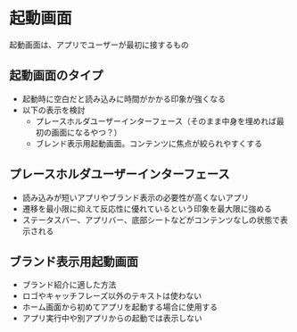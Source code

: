 # 起動画面
起動画面は、アプリでユーザーが最初に接するもの

## 起動画面のタイプ
- 起動時に空白だと読み込みに時間がかかる印象が強くなる
- 以下の表示を検討
  - プレースホルダユーザーインターフェース（そのまま中身を埋めれば最初の画面になるやつ？）
  - ブレンド表示用起動画面。コンテンツに焦点が絞られやすくする

## プレースホルダユーザーインターフェース
- 読み込みが短いアプリやブランド表示の必要性が高くないアプリ
- 遷移を最小限に抑えて反応性に優れているという印象を最大限に強める
- ステータスバー、アプリバー、底部シートなどがコンテンツなしの状態で表示される

## ブランド表示用起動画面
- ブランド紹介に適した方法
- ロゴやキャッチフレーズ以外のテキストは使わない
- ホーム画面から初めてアプリを起動する場合に使用する
- アプリ実行中や別アプリからの起動では表示しない
